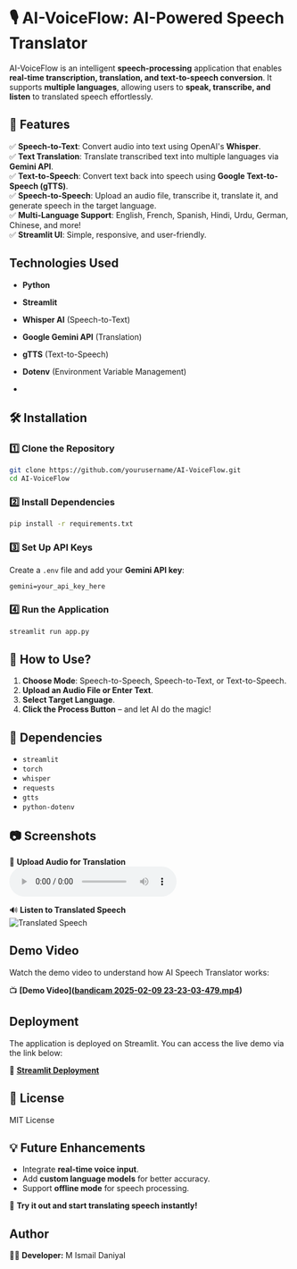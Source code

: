 # 🎙️ AI-VoiceFlow: AI-Powered Speech Translator

AI-VoiceFlow is an intelligent **speech-processing** application that enables **real-time transcription, translation, and text-to-speech conversion**. It supports **multiple languages**, allowing users to **speak, transcribe, and listen** to translated speech effortlessly.

## 🌟 Features
✅ **Speech-to-Text**: Convert audio into text using OpenAI's **Whisper**.  
✅ **Text Translation**: Translate transcribed text into multiple languages via **Gemini API**.  
✅ **Text-to-Speech**: Convert text back into speech using **Google Text-to-Speech (gTTS)**.  
✅ **Speech-to-Speech**: Upload an audio file, transcribe it, translate it, and generate speech in the target language.  
✅ **Multi-Language Support**: English, French, Spanish, Hindi, Urdu, German, Chinese, and more!  
✅ **Streamlit UI**: Simple, responsive, and user-friendly.  


## Technologies Used
- **Python**
- **Streamlit**
- **Whisper AI** (Speech-to-Text)
- **Google Gemini API** (Translation)
- **gTTS** (Text-to-Speech)
- **Dotenv** (Environment Variable Management)

- 
## 🛠️ Installation

### 1️⃣ Clone the Repository  
```sh
git clone https://github.com/yourusername/AI-VoiceFlow.git
cd AI-VoiceFlow
```

### 2️⃣ Install Dependencies  
```sh
pip install -r requirements.txt
```

### 3️⃣ Set Up API Keys  
Create a `.env` file and add your **Gemini API key**:  
```env
gemini=your_api_key_here
```

### 4️⃣ Run the Application  
```sh
streamlit run app.py
```

## 🎯 How to Use?
1. **Choose Mode**: Speech-to-Speech, Speech-to-Text, or Text-to-Speech.  
2. **Upload an Audio File or Enter Text**.  
3. **Select Target Language**.  
4. **Click the Process Button** – and let AI do the magic!  

## 📌 Dependencies
- `streamlit`
- `torch`
- `whisper`
- `requests`
- `gtts`
- `python-dotenv`

## 📷 Screenshots  
🎤 **Upload Audio for Translation**  
![Audio](deepgram-asteria-1738782809878.mp3)  

🔊 **Listen to Translated Speech**  
![Translated Speech](b9fcfaf0b0a48735488757a018fb2a56dc130fc43f64958bde129090)  

## Demo Video
Watch the demo video to understand how AI Speech Translator works:

📺 **[Demo Video]([bandicam 2025-02-09 23-23-03-479.mp4](https://github.com/ismaildaniyal/AI-VoiceFlow/blob/main/bandicam%202025-02-09%2023-23-03-479.mp4))**

## Deployment
The application is deployed on Streamlit. You can access the live demo via the link below:

🔗 **[Streamlit Deployment](https://your-streamlit-deployment-link.com)**


## 📜 License
MIT License  

## 💡 Future Enhancements
- Integrate **real-time voice input**.  
- Add **custom language models** for better accuracy.  
- Support **offline mode** for speech processing.  

🚀 **Try it out and start translating speech instantly!**  

## Author
👨‍💻 **Developer:** M Ismail Daniyal


